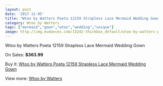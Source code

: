 ```yaml
---
layout: post
date: '2017-11-05'
title: "Wtoo by Watters Poeta 12159 Strapless Lace Mermaid Wedding Gown"
category: Wtoo by Watters
tags: ["mermaid","gown","wtoo","wedding","unique"]
image: http://img.eudances.com/13242-thickbox_default/wtoo-by-watters-poeta-12159-strapless-lace-mermaid-wedding-gown.jpg
---
```

Wtoo by Watters Poeta 12159 Strapless Lace Mermaid Wedding Gown

On Sales: **$363.99**
<a href="https://www.eudances.com/en/wtoo-by-watters/4006-wtoo-by-watters-poeta-12159-strapless-lace-mermaid-wedding-gown.html"><amp-img layout="responsive" width="600" height="600" src="//img.eudances.com/13242-thickbox_default/wtoo-by-watters-poeta-12159-strapless-lace-mermaid-wedding-gown.jpg" alt="Wtoo by Watters Poeta 12159 Strapless Lace Mermaid Wedding Gown 0" /></a>
<a href="https://www.eudances.com/en/wtoo-by-watters/4006-wtoo-by-watters-poeta-12159-strapless-lace-mermaid-wedding-gown.html"><amp-img layout="responsive" width="600" height="600" src="//img.eudances.com/13244-thickbox_default/wtoo-by-watters-poeta-12159-strapless-lace-mermaid-wedding-gown.jpg" alt="Wtoo by Watters Poeta 12159 Strapless Lace Mermaid Wedding Gown 1" /></a>
<a href="https://www.eudances.com/en/wtoo-by-watters/4006-wtoo-by-watters-poeta-12159-strapless-lace-mermaid-wedding-gown.html"><amp-img layout="responsive" width="600" height="600" src="//img.eudances.com/13243-thickbox_default/wtoo-by-watters-poeta-12159-strapless-lace-mermaid-wedding-gown.jpg" alt="Wtoo by Watters Poeta 12159 Strapless Lace Mermaid Wedding Gown 2" /></a>

Buy it: [Wtoo by Watters Poeta 12159 Strapless Lace Mermaid Wedding Gown](https://www.eudances.com/en/wtoo-by-watters/4006-wtoo-by-watters-poeta-12159-strapless-lace-mermaid-wedding-gown.html "Wtoo by Watters Poeta 12159 Strapless Lace Mermaid Wedding Gown")

View more: [Wtoo by Watters](https://www.eudances.com/en/49-wtoo-by-watters "Wtoo by Watters")